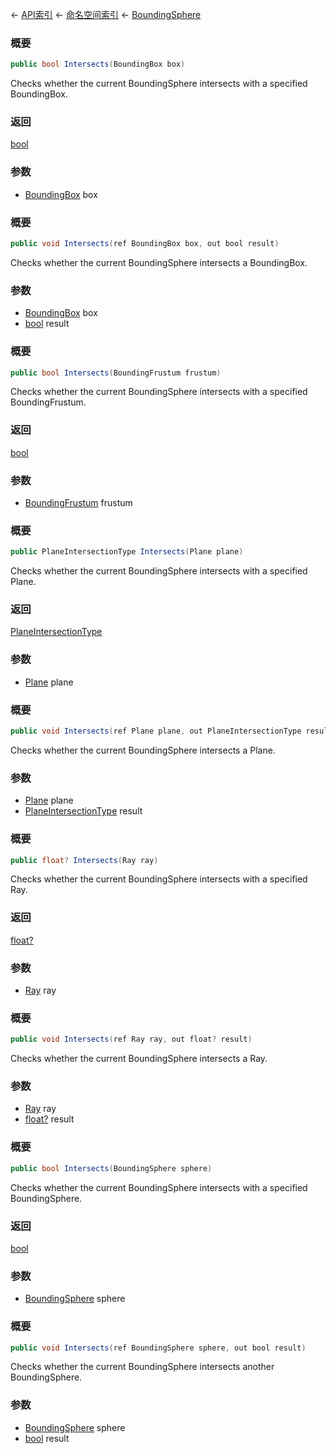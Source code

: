 ← [API索引](Api-Index) ← [命名空间索引](Namespace-Index) ← [BoundingSphere](VRageMath.BoundingSphere)

### 概要

```csharp
public bool Intersects(BoundingBox box)
```

Checks whether the current BoundingSphere intersects with a specified BoundingBox.

### 返回

[bool](https://docs.microsoft.com/en-us/dotnet/api/System.Boolean?view=netframework-4.6)

### 参数

* [BoundingBox](VRageMath.BoundingBox) box
### 概要

```csharp
public void Intersects(ref BoundingBox box, out bool result)
```

Checks whether the current BoundingSphere intersects a BoundingBox.

### 参数

* [BoundingBox](VRageMath.BoundingBox) box
* [bool](https://docs.microsoft.com/en-us/dotnet/api/System.Boolean?view=netframework-4.6) result
### 概要

```csharp
public bool Intersects(BoundingFrustum frustum)
```

Checks whether the current BoundingSphere intersects with a specified BoundingFrustum.

### 返回

[bool](https://docs.microsoft.com/en-us/dotnet/api/System.Boolean?view=netframework-4.6)

### 参数

* [BoundingFrustum](VRageMath.BoundingFrustum) frustum
### 概要

```csharp
public PlaneIntersectionType Intersects(Plane plane)
```

Checks whether the current BoundingSphere intersects with a specified Plane.

### 返回

[PlaneIntersectionType](VRageMath.PlaneIntersectionType)

### 参数

* [Plane](VRageMath.Plane) plane
### 概要

```csharp
public void Intersects(ref Plane plane, out PlaneIntersectionType result)
```

Checks whether the current BoundingSphere intersects a Plane.

### 参数

* [Plane](VRageMath.Plane) plane
* [PlaneIntersectionType](VRageMath.PlaneIntersectionType) result
### 概要

```csharp
public float? Intersects(Ray ray)
```

Checks whether the current BoundingSphere intersects with a specified Ray.

### 返回

[float?](https://docs.microsoft.com/en-us/dotnet/api/System.Nullable-1?view=netframework-4.6)

### 参数

* [Ray](VRageMath.Ray) ray
### 概要

```csharp
public void Intersects(ref Ray ray, out float? result)
```

Checks whether the current BoundingSphere intersects a Ray.

### 参数

* [Ray](VRageMath.Ray) ray
* [float?](https://docs.microsoft.com/en-us/dotnet/api/System.Nullable-1?view=netframework-4.6) result
### 概要

```csharp
public bool Intersects(BoundingSphere sphere)
```

Checks whether the current BoundingSphere intersects with a specified BoundingSphere.

### 返回

[bool](https://docs.microsoft.com/en-us/dotnet/api/System.Boolean?view=netframework-4.6)

### 参数

* [BoundingSphere](VRageMath.BoundingSphere) sphere
### 概要

```csharp
public void Intersects(ref BoundingSphere sphere, out bool result)
```

Checks whether the current BoundingSphere intersects another BoundingSphere.

### 参数

* [BoundingSphere](VRageMath.BoundingSphere) sphere
* [bool](https://docs.microsoft.com/en-us/dotnet/api/System.Boolean?view=netframework-4.6) result
